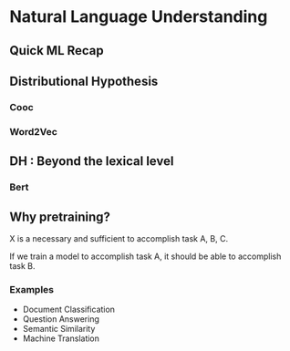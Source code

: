 # Natural Language Understanding

## Quick ML Recap

## Distributional Hypothesis

### Cooc

### Word2Vec

## DH : Beyond the lexical level

### Bert

## Why pretraining? 

X is a necessary and sufficient to accomplish task A, B, C. 

If we train a model to accomplish task A, it should be able to accomplish task B. 

### Examples

- Document Classification
- Question Answering
- Semantic Similarity
- Machine Translation


